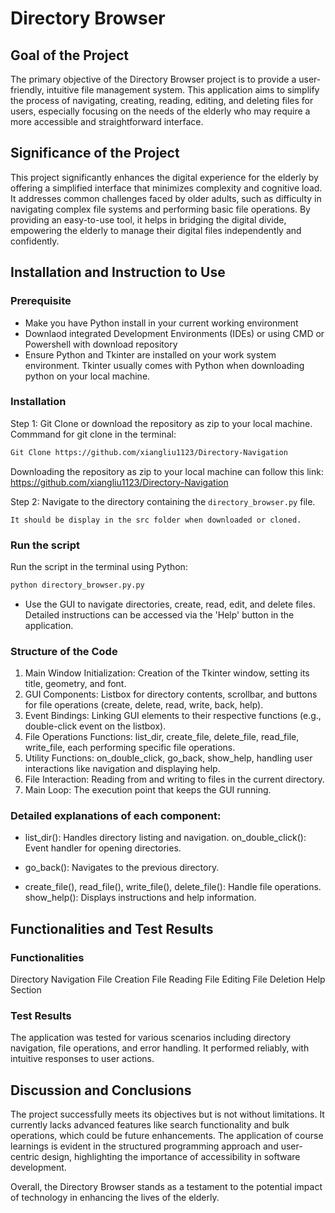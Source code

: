 # Directory Browser

## Goal of the Project

The primary objective of the Directory Browser project is to provide a user-friendly, intuitive file management system. This application aims to simplify the process of navigating, creating, reading, editing, and deleting files for users, especially focusing on the needs of the elderly who may require a more accessible and straightforward interface.

## Significance of the Project

This project significantly enhances the digital experience for the elderly by offering a simplified interface that minimizes complexity and cognitive load. It addresses common challenges faced by older adults, such as difficulty in navigating complex file systems and performing basic file operations. By providing an easy-to-use tool, it helps in bridging the digital divide, empowering the elderly to manage their digital files independently and confidently.

## Installation and Instruction to Use
### Prerequisite
- Make you have Python install in your current working environment
- Downlaod integrated Development Environments (IDEs) or using CMD or Powershell with download repository
- Ensure Python and Tkinter are installed on your work system environment. Tkinter usually comes with Python when downloading python on your local machine.

### Installation
Step 1: Git Clone or download the repository as zip to your local machine.
Commmand for git clone in the terminal: 
```bash
Git Clone https://github.com/xiangliu1123/Directory-Navigation
```
Downloading the repository as zip to your local machine can follow this link: https://github.com/xiangliu1123/Directory-Navigation 

Step 2: Navigate to the directory containing the `directory_browser.py` file.

    It should be display in the src folder when downloaded or cloned.
### Run the script

Run the script in the terminal using Python:

```bash
python directory_browser.py.py
```

- Use the GUI to navigate directories, create, read, edit, and delete files. Detailed instructions can be accessed via the 'Help' button in the application.

### Structure of the Code
1.	Main Window Initialization: Creation of the Tkinter window, setting its title, geometry, and font.
2.	GUI Components: Listbox for directory contents, scrollbar, and buttons for file operations (create, delete, read, write, back, help).
3.	Event Bindings: Linking GUI elements to their respective functions (e.g., double-click event on the listbox).
4.	File Operations Functions: list_dir, create_file, delete_file, read_file, write_file, each performing specific file operations.
5.	Utility Functions: on_double_click, go_back, show_help, handling user interactions like navigation and displaying help.
6.	File Interaction: Reading from and writing to files in the current directory.
7.	Main Loop: The execution point that keeps the GUI running.

### Detailed explanations of each component:

- list_dir(): Handles directory listing and navigation.
on_double_click(): Event handler for opening directories.

- go_back(): Navigates to the previous directory.

- create_file(), read_file(), write_file(), delete_file(): Handle file operations.
show_help(): Displays instructions and help information.

## Functionalities and Test Results

### Functionalities

Directory Navigation
File Creation
File Reading
File Editing
File Deletion
Help Section
### Test Results
The application was tested for various scenarios including directory navigation, file operations, and error handling. It performed reliably, with intuitive responses to user actions.

## Discussion and Conclusions
The project successfully meets its objectives but is not without limitations. It currently lacks advanced features like search functionality and bulk operations, which could be future enhancements. The application of course learnings is evident in the structured programming approach and user-centric design, highlighting the importance of accessibility in software development.

Overall, the Directory Browser stands as a testament to the potential impact of technology in enhancing the lives of the elderly.
